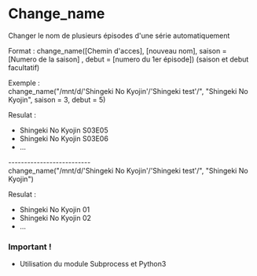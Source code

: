 # Change_name
Changer le nom de plusieurs épisodes d'une série automatiquement

Format : change_name([Chemin d'acces], [nouveau nom], saison = [Numero de la saison] , debut = [numero du 1er épisode])
(saison et debut facultatif)

Exemple : <br/>
change_name("/mnt/d/'Shingeki No Kyojin'/'Shingeki test'/", "Shingeki No Kyojin", saison = 3, debut = 5)

Resulat : 
<ul>
        <li>Shingeki No Kyojin S03E05</li>
        <li>Shingeki No Kyojin S03E06</li>
        <li>...</li>
</ul>
-------------------------- <br/>
change_name("/mnt/d/'Shingeki No Kyojin'/'Shingeki test'/", "Shingeki No Kyojin")

Resulat : 
<ul>
        <li>Shingeki No Kyojin 01</li>
        <li>Shingeki No Kyojin 02</li>
        <li>...</li>
</ul>

<H3> Important ! </H3>

- Utilisation du module Subprocess et Python3
